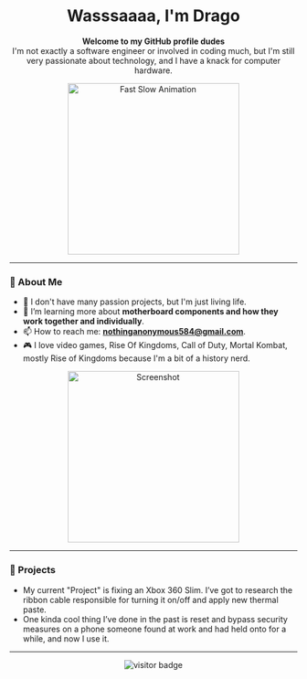 <h1 align="center">Wasssaaaa, I'm Drago</h1>

<p align="center">
  <b>Welcome to my GitHub profile dudes</b> <br>
  I'm not exactly a software engineer or involved in coding much, but I'm still very passionate about technology, and I have a knack for computer hardware.
</p>

<p align="center">
  <a href='https://postimg.cc/fJ6NC0N9' target='_blank'>
    <img src='https://i.postimg.cc/fJ6NC0N9/fast-slow-1727757594474.gif' alt='Fast Slow Animation' width="300" />
  </a>
</p>

---

### 🌟 About Me

- 🔭 I don't have many passion projects, but I'm just living life.
- 🌱 I’m learning more about **motherboard components and how they work together and individually**.
- 📫 How to reach me: **nothinganonymous584@gmail.com**.
- 🎮 I love video games, Rise Of Kingdoms, Call of Duty, Mortal Kombat, mostly Rise of Kingdoms because I'm a bit of a history nerd.

<p align="center">
  <a href='https://postimg.cc/hzGtcj9S' target='_blank'>
    <img src='https://i.postimg.cc/hzGtcj9S/Screenshot-20240928-205357.png' alt='Screenshot' width='300' />
  </a>
</p>

---

### 📂 Projects

- My current "Project" is fixing an Xbox 360 Slim. I’ve got to research the ribbon cable responsible for turning it on/off and apply new thermal paste.
- One kinda cool thing I’ve done in the past is reset and bypass security measures on a phone someone found at work and had held onto for a while, and now I use it.

---

<p align="center">
  <img src="https://visitor-badge.glitch.me/badge?page_id=Dragovin.visitor-badge" alt="visitor badge"/>
</p>

